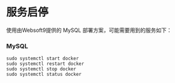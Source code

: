 # 服务启停

使用由Websoft9提供的 MySQL 部署方案，可能需要用到的服务如下：

### MySQL

```shell
sudo systemctl start docker
sudo systemctl restart docker
sudo systemctl stop docker
sudo systemctl status docker
```